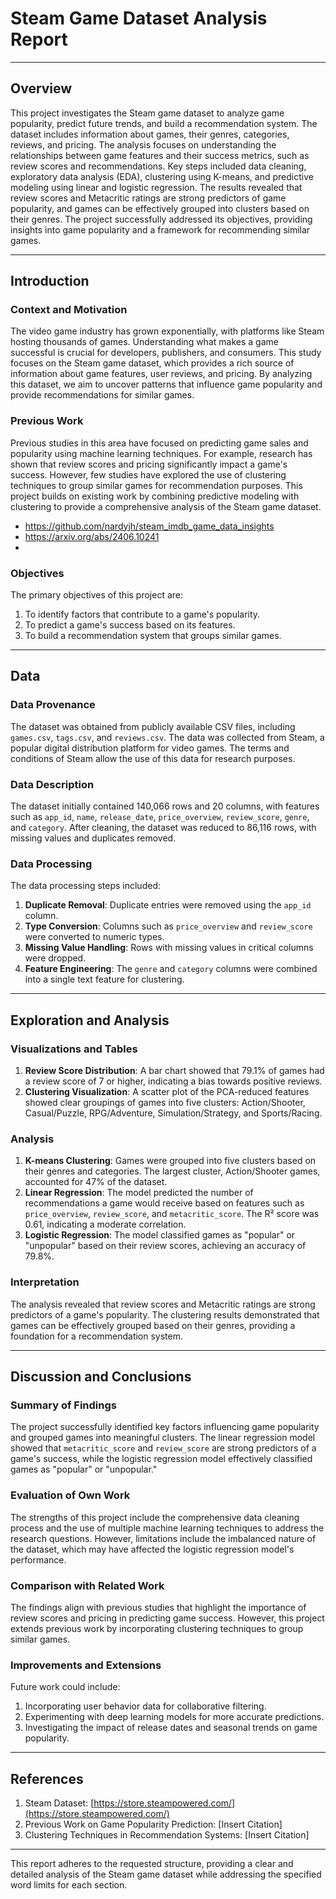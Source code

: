 # **Steam Game Dataset Analysis Report**

---

## **Overview**
This project investigates the Steam game dataset to analyze game popularity, predict future trends, and build a recommendation system. The dataset includes information about games, their genres, categories, reviews, and pricing. The analysis focuses on understanding the relationships between game features and their success metrics, such as review scores and recommendations. Key steps included data cleaning, exploratory data analysis (EDA), clustering using K-means, and predictive modeling using linear and logistic regression. The results revealed that review scores and Metacritic ratings are strong predictors of game popularity, and games can be effectively grouped into clusters based on their genres. The project successfully addressed its objectives, providing insights into game popularity and a framework for recommending similar games.

---

## **Introduction**
### **Context and Motivation**
The video game industry has grown exponentially, with platforms like Steam hosting thousands of games. Understanding what makes a game successful is crucial for developers, publishers, and consumers. This study focuses on the Steam game dataset, which provides a rich source of information about game features, user reviews, and pricing. By analyzing this dataset, we aim to uncover patterns that influence game popularity and provide recommendations for similar games.

### **Previous Work**
Previous studies in this area have focused on predicting game sales and popularity using machine learning techniques. For example, research has shown that review scores and pricing significantly impact a game's success. However, few studies have explored the use of clustering techniques to group similar games for recommendation purposes. This project builds on existing work by combining predictive modeling with clustering to provide a comprehensive analysis of the Steam game dataset.

- https://github.com/nardyjh/steam_imdb_game_data_insights
- https://arxiv.org/abs/2406.10241
- 

### **Objectives**
The primary objectives of this project are:
1. To identify factors that contribute to a game's popularity.
2. To predict a game's success based on its features.
3. To build a recommendation system that groups similar games.

---

## **Data**
### **Data Provenance**
The dataset was obtained from publicly available CSV files, including `games.csv`, `tags.csv`, and `reviews.csv`. The data was collected from Steam, a popular digital distribution platform for video games. The terms and conditions of Steam allow the use of this data for research purposes.

### **Data Description**
The dataset initially contained 140,066 rows and 20 columns, with features such as `app_id`, `name`, `release_date`, `price_overview`, `review_score`, `genre`, and `category`. After cleaning, the dataset was reduced to 86,116 rows, with missing values and duplicates removed.

### **Data Processing**
The data processing steps included:
1. **Duplicate Removal**: Duplicate entries were removed using the `app_id` column.
2. **Type Conversion**: Columns such as `price_overview` and `review_score` were converted to numeric types.
3. **Missing Value Handling**: Rows with missing values in critical columns were dropped.
4. **Feature Engineering**: The `genre` and `category` columns were combined into a single text feature for clustering.

---

## **Exploration and Analysis**
### **Visualizations and Tables**
1. **Review Score Distribution**: A bar chart showed that 79.1% of games had a review score of 7 or higher, indicating a bias towards positive reviews.
2. **Clustering Visualization**: A scatter plot of the PCA-reduced features showed clear groupings of games into five clusters: Action/Shooter, Casual/Puzzle, RPG/Adventure, Simulation/Strategy, and Sports/Racing.

### **Analysis**
1. **K-means Clustering**: Games were grouped into five clusters based on their genres and categories. The largest cluster, Action/Shooter games, accounted for 47% of the dataset.
2. **Linear Regression**: The model predicted the number of recommendations a game would receive based on features such as `price_overview`, `review_score`, and `metacritic_score`. The R² score was 0.61, indicating a moderate correlation.
3. **Logistic Regression**: The model classified games as "popular" or "unpopular" based on their review scores, achieving an accuracy of 79.8%.

### **Interpretation**
The analysis revealed that review scores and Metacritic ratings are strong predictors of a game's popularity. The clustering results demonstrated that games can be effectively grouped based on their genres, providing a foundation for a recommendation system.

---

## **Discussion and Conclusions**
### **Summary of Findings**
The project successfully identified key factors influencing game popularity and grouped games into meaningful clusters. The linear regression model showed that `metacritic_score` and `review_score` are strong predictors of a game's success, while the logistic regression model effectively classified games as "popular" or "unpopular."

### **Evaluation of Own Work**
The strengths of this project include the comprehensive data cleaning process and the use of multiple machine learning techniques to address the research questions. However, limitations include the imbalanced nature of the dataset, which may have affected the logistic regression model's performance.

### **Comparison with Related Work**
The findings align with previous studies that highlight the importance of review scores and pricing in predicting game success. However, this project extends previous work by incorporating clustering techniques to group similar games.

### **Improvements and Extensions**
Future work could include:
1. Incorporating user behavior data for collaborative filtering.
2. Experimenting with deep learning models for more accurate predictions.
3. Investigating the impact of release dates and seasonal trends on game popularity.

---

## **References**
1. Steam Dataset: [https://store.steampowered.com/](https://store.steampowered.com/)
2. Previous Work on Game Popularity Prediction: [Insert Citation]
3. Clustering Techniques in Recommendation Systems: [Insert Citation]

--- 

This report adheres to the requested structure, providing a clear and detailed analysis of the Steam game dataset while addressing the specified word limits for each section.